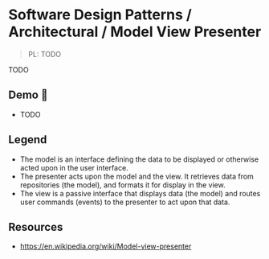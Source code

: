 # Software Design Patterns / Architectural / Model View Presenter

> PL: TODO

TODO

## Demo 🎉

* TODO

## Legend

* The model is an interface defining the data to be displayed or otherwise acted
    upon in the user interface.
* The presenter acts upon the model and the view. It retrieves data from repositories
    (the model), and formats it for display in the view.
* The view is a passive interface that displays data (the model) and routes user
    commands (events) to the presenter to act upon that data.

## Resources

* <https://en.wikipedia.org/wiki/Model-view-presenter>

